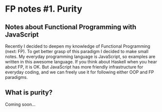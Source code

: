 # FP notes #1. Purity

## Notes about Functional Programming with JavaScript

Recently I decided to deepen my knowledge of Functional Programming (next: FP). To get better grasp of this paradigm I decided to make small notes. My everyday programming language is JavaScript, so examples are written in this awesome language. If you think about Haskell when you hear about FP, it is OK. But JavaScript has more friendly infrastructure for everyday coding, and we can freely use it for following either OOP and FP paradigms.

## What is purity?

Coming soon...
